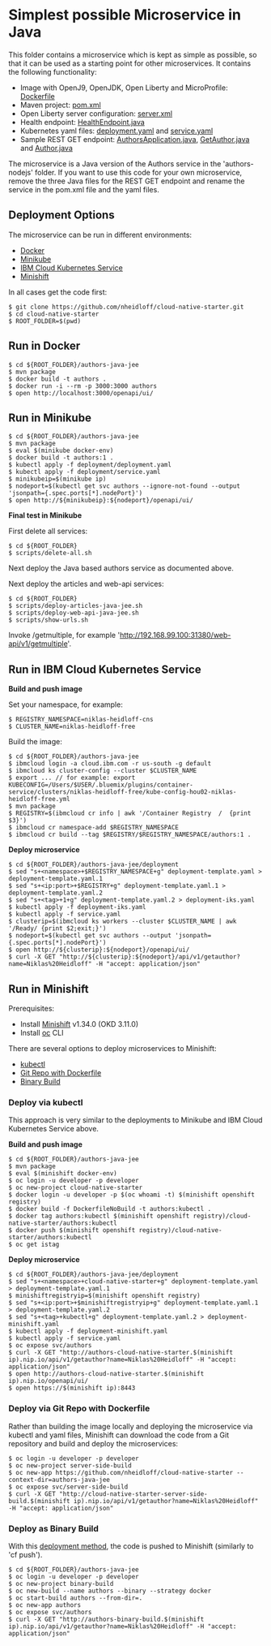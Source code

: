 # Simplest possible Microservice in Java

This folder contains a microservice which is kept as simple as possible, so that it can be used as a starting point for other microservices. It contains the following functionality:

* Image with OpenJ9, OpenJDK, Open Liberty and MicroProfile: [Dockerfile](Dockerfile)
* Maven project: [pom.xml](pom.xml)
* Open Liberty server configuration: [server.xml](liberty/server.xml)
* Health endpoint: [HealthEndpoint.java](src/main/java/com/ibm/authors/HealthEndpoint.java)
* Kubernetes yaml files: [deployment.yaml](deployment/deployment.yaml) and [service.yaml](deployment/service.yaml)
* Sample REST GET endpoint: [AuthorsApplication.java](src/main/java/com/ibm/authors/AuthorsApplication.java), [GetAuthor.java](src/main/java/com/ibm/authors/GetAuthor.java) and [Author.java](src/main/java/com/ibm/authors/Author.java)

The microservice is a Java version of the Authors service in the 'authors-nodejs' folder. If you want to use this code for your own microservice, remove the three Java files for the REST GET endpoint and rename the service in the pom.xml file and the yaml files.

## Deployment Options

The microservice can be run in different environments:

* [Docker](#run-in-docker)
* [Minikube](#run-in-minikube)
* [IBM Cloud Kubernetes Service](#run-in-ibm-cloud-kubernetes-service)
* [Minishift](#run-in-minishift)

In all cases get the code first:

```
$ git clone https://github.com/nheidloff/cloud-native-starter.git
$ cd cloud-native-starter
$ ROOT_FOLDER=$(pwd)
```

## Run in Docker

```
$ cd ${ROOT_FOLDER}/authors-java-jee
$ mvn package
$ docker build -t authors .
$ docker run -i --rm -p 3000:3000 authors
$ open http://localhost:3000/openapi/ui/
```

## Run in Minikube

```
$ cd ${ROOT_FOLDER}/authors-java-jee
$ mvn package
$ eval $(minikube docker-env)
$ docker build -t authors:1 .
$ kubectl apply -f deployment/deployment.yaml
$ kubectl apply -f deployment/service.yaml
$ minikubeip=$(minikube ip)
$ nodeport=$(kubectl get svc authors --ignore-not-found --output 'jsonpath={.spec.ports[*].nodePort}')
$ open http://${minikubeip}:${nodeport}/openapi/ui/
```

**Final test in Minikube**

First delete all services:

```
$ cd ${ROOT_FOLDER}
$ scripts/delete-all.sh
```

Next deploy the Java based authors service as documented above.

Next deploy the articles and web-api services:

```
$ cd ${ROOT_FOLDER}
$ scripts/deploy-articles-java-jee.sh
$ scripts/deploy-web-api-java-jee.sh
$ scripts/show-urls.sh
```

Invoke /getmultiple, for example 'http://192.168.99.100:31380/web-api/v1/getmultiple'.


## Run in IBM Cloud Kubernetes Service

**Build and push image**

Set your namespace, for example:

```
$ REGISTRY_NAMESPACE=niklas-heidloff-cns
$ CLUSTER_NAME=niklas-heidloff-free
```

Build the image:

```
$ cd ${ROOT_FOLDER}/authors-java-jee
$ ibmcloud login -a cloud.ibm.com -r us-south -g default
$ ibmcloud ks cluster-config --cluster $CLUSTER_NAME
$ export ... // for example: export KUBECONFIG=/Users/$USER/.bluemix/plugins/container-service/clusters/niklas-heidloff-free/kube-config-hou02-niklas-heidloff-free.yml
$ mvn package
$ REGISTRY=$(ibmcloud cr info | awk '/Container Registry  /  {print $3}')
$ ibmcloud cr namespace-add $REGISTRY_NAMESPACE
$ ibmcloud cr build --tag $REGISTRY/$REGISTRY_NAMESPACE/authors:1 .
```

**Deploy microservice**

```
$ cd ${ROOT_FOLDER}/authors-java-jee/deployment
$ sed "s+<namespace>+$REGISTRY_NAMESPACE+g" deployment-template.yaml > deployment-template.yaml.1
$ sed "s+<ip:port>+$REGISTRY+g" deployment-template.yaml.1 > deployment-template.yaml.2
$ sed "s+<tag>+1+g" deployment-template.yaml.2 > deployment-iks.yaml
$ kubectl apply -f deployment-iks.yaml
$ kubectl apply -f service.yaml
$ clusterip=$(ibmcloud ks workers --cluster $CLUSTER_NAME | awk '/Ready/ {print $2;exit;}')
$ nodeport=$(kubectl get svc authors --output 'jsonpath={.spec.ports[*].nodePort}')
$ open http://${clusterip}:${nodeport}/openapi/ui/
$ curl -X GET "http://${clusterip}:${nodeport}/api/v1/getauthor?name=Niklas%20Heidloff" -H "accept: application/json"
```


## Run in Minishift

Prerequisites:

* Install [Minishift](https://github.com/minishift/minishift) v1.34.0 (OKD 3.11.0)
* Install [oc](https://docs.okd.io/latest/cli_reference/get_started_cli.html) CLI

There are several options to deploy microservices to Minishift:

* [kubectl](#deploy-via-kubectl)
* [Git Repo with Dockerfile](#deploy-via-git-repo-with-dockerfile)
* [Binary Build](#deploy-as-binary-build)


### Deploy via kubectl

This approach is very similar to the deployments to Minikube and IBM Cloud Kubernetes Service above.

**Build and push image**

```
$ cd ${ROOT_FOLDER}/authors-java-jee
$ mvn package
$ eval $(minishift docker-env)
$ oc login -u developer -p developer
$ oc new-project cloud-native-starter
$ docker login -u developer -p $(oc whoami -t) $(minishift openshift registry)
$ docker build -f DockerfileNoBuild -t authors:kubectl .
$ docker tag authors:kubectl $(minishift openshift registry)/cloud-native-starter/authors:kubectl
$ docker push $(minishift openshift registry)/cloud-native-starter/authors:kubectl
$ oc get istag
```

**Deploy microservice**

```
$ cd ${ROOT_FOLDER}/authors-java-jee/deployment
$ sed "s+<namespace>+cloud-native-starter+g" deployment-template.yaml > deployment-template.yaml.1
$ minishiftregistryip=$(minishift openshift registry)
$ sed "s+<ip:port>+$minishiftregistryip+g" deployment-template.yaml.1 > deployment-template.yaml.2
$ sed "s+<tag>+kubectl+g" deployment-template.yaml.2 > deployment-minishift.yaml
$ kubectl apply -f deployment-minishift.yaml
$ kubectl apply -f service.yaml
$ oc expose svc/authors
$ curl -X GET "http://authors-cloud-native-starter.$(minishift ip).nip.io/api/v1/getauthor?name=Niklas%20Heidloff" -H "accept: application/json"
$ open http://authors-cloud-native-starter.$(minishift ip).nip.io/openapi/ui/
$ open https://$(minishift ip):8443
```

### Deploy via Git Repo with Dockerfile

Rather than building the image locally and deploying the microservice via kubectl and yaml files, Minishift can download the code from a Git repository and build and deploy the microservices:

```
$ oc login -u developer -p developer
$ oc new-project server-side-build
$ oc new-app https://github.com/nheidloff/cloud-native-starter --context-dir=authors-java-jee
$ oc expose svc/server-side-build
$ curl -X GET "http://cloud-native-starter-server-side-build.$(minishift ip).nip.io/api/v1/getauthor?name=Niklas%20Heidloff" -H "accept: application/json"
```

### Deploy as Binary Build

With this [deployment method](https://docs.okd.io/3.11/dev_guide/dev_tutorials/binary_builds.html), the code is pushed to Minishift (similarly to 'cf push').

```
$ cd ${ROOT_FOLDER}/authors-java-jee
$ oc login -u developer -p developer
$ oc new-project binary-build
$ oc new-build --name authors --binary --strategy docker
$ oc start-build authors --from-dir=.
$ oc new-app authors
$ oc expose svc/authors
$ curl -X GET "http://authors-binary-build.$(minishift ip).nip.io/api/v1/getauthor?name=Niklas%20Heidloff" -H "accept: application/json"
```
